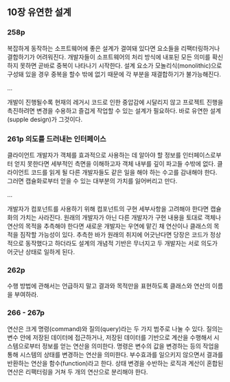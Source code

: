 ## 10장 유연한 설계

### 258p
복잡하게 동작하는 소프트웨어에 좋은 설계가 결여돼 있다면 요소들을 리팩터링하거나 결합하기가 어려워진다.
개발자들이 소프트웨어의 처리 방식에 내포된 모든 의미를 확신하지 못하면 곧바로 중복이 나타나기 시작한다.
설계 요소가 모놀리식(monolithic)으로 구성돼 있을 경우 중복을 할수 밖에 없기 때문에 각 부분을 재결합하기가 불가능해진다.

...

개발이 진행될수록 현재의 레거시 코드로 인한 중압감에 시달리지 않고 프로젝트 진행을 촉진하려면 변경을 수용하고 즐겁게 작업할 수 있는 설계가 필요하다. 바로 유연한 설계(supple design)가 그것이다.


### 261p 의도를 드러내는 인터페이스
클라이언트 개발자가 객체를 효과적으로 사용하는 데 알아야 할 정보를 인터페이스로부터 얻지 못한다면 세부적인 측면을 이해하고자 객체 내부를 깊이 파고들 수밖에 없다. 클라이언트 코드를 읽게 될 다른 개발자들도 같은 일을 해야 하는 수고를 감내해야 한다. 그러면 캡슐화로부터 얻을 수 있는 대부분의 가치를 잃어버리고 만다.

...

개발자가 컴포넌트를 사용하기 위해 컴포넌트의 구현 세부사항을 고려해야 한다면 캡슐화의 가치는 사라진다. 원래의 개발자가 아닌 다른 개발자가 구현 내용을 토대로 객체나 연산의 목적을 추측해야 한다면 새로운 개발자는 우연에 맡긴 채 연산이나 클래스의 목적을 짐작할 가능성이 있다. 추측한 바가 원래의 취지에 어긋난다면 당장은 코드가 정상적으로 동작했다고 하더라도 설계의 개념적 기반은 무너지고 두 개발자는 서로 의도가 어긋난 상태로 일하게 된다.



### 262p
수행 방법에 관해서는 언급하지 말고 결과와 목적만을 표현하도록 클래스와 연산의 이름을 부여하라.

### 266 - 267p
연산은 크게 명령(command)와 질의(query)라는 두 가지 범주로 나눌 수 있다.
질의는 변수 안에 저장된 데이터에 접근하거나, 저장된 데이터를 기반으로 계산을 수행해서 시스템으로부터 정보를 얻는 연산을 의미한다.
명령은 변수의 값을 변경하는 등의 작업을 통해 시스템의 상태를 변경하는 연산을 의미한다.
부수효과를 일으키지 않으면서 결과를 반환하는 연산을 함수(function)라고 한다.
상태 변경을 수반하는 로직과 계산이 혼합된 연산은 리팩터링을 거쳐 두 개의 연산으로 분리해야 한다.
